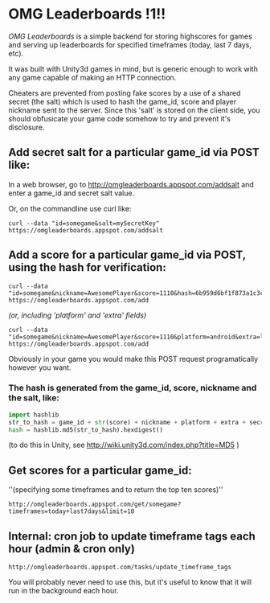 # OMG Leaderboards !1!!

*OMG Leaderboards* is a simple backend for storing highscores for games and
serving up leaderboards for specified timeframes (today, last 7 days, etc).

It was built with Unity3d games in mind, but is generic enough to work with
any game capable of making an HTTP connection.

Cheaters are prevented from posting fake scores by a use of a shared secret 
(the salt) which is used to hash the game_id, score and player nickname 
sent to the server.
Since this 'salt' is stored on the client side, you should obfusicate your
game code somehow to try and prevent it's disclosure.

## Add secret salt for a particular game_id via POST like:

In a web browser, go to http://omgleaderboards.appspot.com/addsalt and enter a game_id and secret salt value.

Or, on the commandline use curl like:

    curl --data "id=somegame&salt=mySecretKey" https://omgleaderboards.appspot.com/addsalt

## Add a score for a particular game_id via POST, using the hash for verification:

    curl --data "id=somegame&nickname=AwesomePlayer&score=1110&hash=6b959d6bf1f873a1c3c3f63f2d8a00ca" https://omgleaderboards.appspot.com/add

*(or, including 'platform' and 'extra' fields)*

    curl --data "id=somegame&nickname=AwesomePlayer&score=1110&platform=android&extra=level:1&hash=9eb892ff26bd3471f59fbc4b2c353ea3" https://omgleaderboards.appspot.com/add

Obviously in your game you would make this POST request programatically however you want.

### The hash is generated from the game_id, score, nickname and the salt, like:

```python
import hashlib
str_to_hash = game_id + str(score) + nickname + platform + extra + secret_salt
hash = hashlib.md5(str_to_hash).hexdigest()
```

(to do this in Unity, see http://wiki.unity3d.com/index.php?title=MD5 )

## Get scores for a particular game_id:

''(specifying some timeframes and to return the top ten scores)''

    http://omgleaderboards.appspot.com/get/somegame?timeframes=today+last7days&limit=10

## Internal: cron job to update timeframe tags each hour (admin & cron only)

    http://omgleaderboards.appspot.com/tasks/update_timeframe_tags

You will probably never need to use this, but it's useful to know that
it will run in the background each hour.
